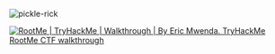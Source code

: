 <p align="left"> <img src="https://i.ytimg.com/vi/GPuEtR076_4/maxresdefault.jpg" alt="pickle-rick" /> </p>

<a target="_blank" href="https://medium.com/@ericmwendarobert/root-me-tryhackme-by-eric-mwenda-55d0a76b8116"><img src="https://github-readme-medium-recent-article.vercel.app/medium/@ericmwenda/0" alt="RootMe | TryHackMe | Walkthrough | By Eric Mwenda. TryHackMe RootMe CTF walkthrough"></a>

